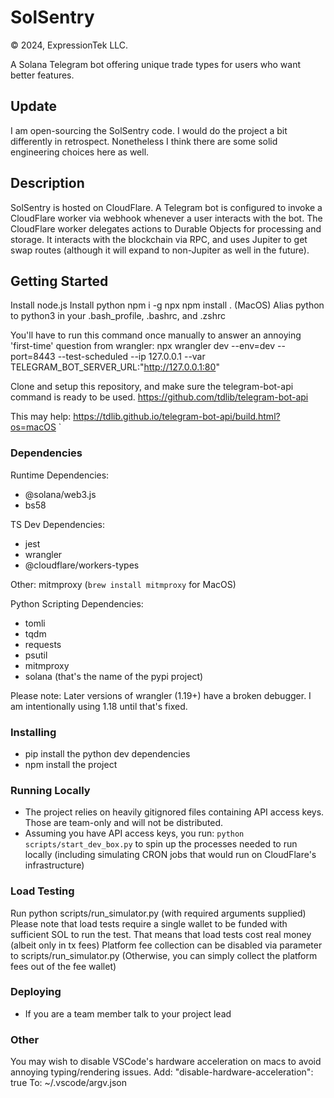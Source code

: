 # SolSentry
© 2024, ExpressionTek LLC.

A Solana Telegram bot offering unique trade types for users who want better features.

## Update

I am open-sourcing the SolSentry code.  I would do the project a bit differently in retrospect.  Nonetheless I think there are some solid engineering choices here as well.

## Description

SolSentry is hosted on CloudFlare.
A Telegram bot is configured to invoke a CloudFlare worker via webhook whenever a user interacts with the bot.  The CloudFlare worker delegates actions to Durable Objects for processing and storage.  It interacts with the blockchain via RPC, and uses Jupiter to get swap routes (although it will expand to non-Jupiter as well in the future).

## Getting Started

Install node.js
Install python
npm i -g npx
npm install .
(MacOS) Alias python to python3 in your .bash_profile, .bashrc, and .zshrc

You'll have to run this command once manually to answer an annoying 'first-time' question from wrangler:
npx wrangler dev --env=dev --port=8443 --test-scheduled --ip 127.0.0.1 --var TELEGRAM_BOT_SERVER_URL:"http://127.0.0.1:80"

Clone and setup this repository, and make sure the telegram-bot-api command is ready to be used.
https://github.com/tdlib/telegram-bot-api

This may help: 
https://tdlib.github.io/telegram-bot-api/build.html?os=macOS
`


### Dependencies

Runtime Dependencies:
* @solana/web3.js
* bs58

TS Dev Dependencies:
* jest
* wrangler
* @cloudflare/workers-types

Other:
    mitmproxy (`brew install mitmproxy` for MacOS)

Python Scripting Dependencies:
* tomli
* tqdm
* requests
* psutil
* mitmproxy
* solana (that's the name of the pypi project)

Please note: Later versions of wrangler (1.19+) have a broken debugger.  I am intentionally using 1.18 until that's fixed.

### Installing

* pip install the python dev dependencies
* npm install the project

### Running Locally

* The project relies on heavily gitignored files containing API access keys.  Those are team-only and will not be distributed.
* Assuming you have API access keys, you run: `python scripts/start_dev_box.py` to spin up the processes needed to run locally (including simulating CRON jobs that would run on CloudFlare's infrastructure)

### Load Testing

Run python scripts/run_simulator.py (with required arguments supplied)
Please note that load tests require a single wallet to be funded with sufficient SOL to run the test.
That means that load tests cost real money (albeit only in tx fees)
Platform fee collection can be disabled via parameter to scripts/run_simulator.py
(Otherwise, you can simply collect the platform fees out of the fee wallet)

### Deploying

* If you are a team member talk to your project lead


### Other
You may wish to disable VSCode's hardware acceleration on macs to avoid annoying typing/rendering issues.
Add:
    "disable-hardware-acceleration": true
To:
    ~/.vscode/argv.json

